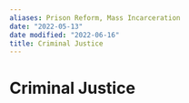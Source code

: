 ```yaml
---
aliases: Prison Reform, Mass Incarceration
date: "2022-05-13"
date modified: "2022-06-16"
title: Criminal Justice
---
```


# Criminal Justice
